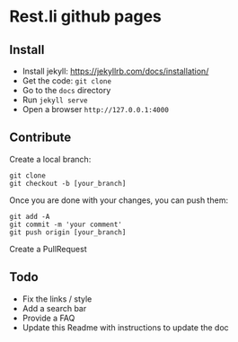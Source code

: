 # Rest.li github pages 

## Install 

 - Install jekyll: https://jekyllrb.com/docs/installation/
 - Get the code: `git clone`
 - Go to the `docs` directory
 - Run `jekyll serve`
 - Open a browser `http://127.0.0.1:4000`

## Contribute

Create a local branch:

```
git clone 
git checkout -b [your_branch]
```

Once you are done with your changes, you can push them:

```
git add -A
git commit -m 'your comment'
git push origin [your_branch]
```

Create a PullRequest

## Todo
  - Fix the links / style
  - Add a search bar
  - Provide a FAQ
  - Update this Readme with instructions to update the doc
